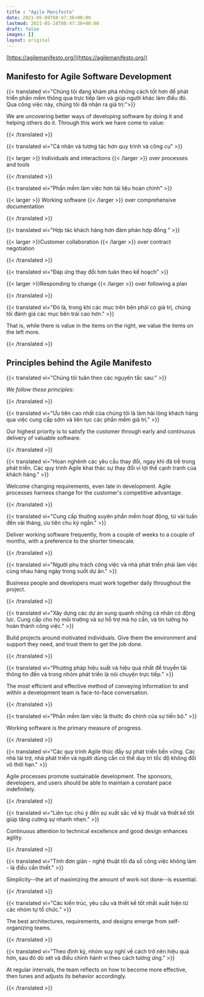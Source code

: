 ```yaml
---
title : "Agile Manifesto"
date: 2021-05-89T08:47:36+00:00
lastmod: 2021-05-28T08:47:36+00:00
draft: false
images: []
layout: original
---
```


[https://agilemanifesto.org/](https://agilemanifesto.org/)

## Manifesto for Agile Software Development

{{< translated vi="Chúng tôi đang khám phá những cách tốt hơn để phát triển phần mềm thông qua trực tiếp làm và giúp người khác làm điều đó. Qua công việc này, chúng tôi đã nhận ra giá trị:">}}

We are uncovering better ways of developing software by doing it and helping others do it. Through this work we have come to value:

{{< /translated >}}

{{< translated vi="Cá nhân và tương tác hơn quy trình và công cụ" >}}

{{< larger >}} Individuals and interactions {{< /larger >}} over processes and tools

{{< /translated >}}

{{< translated vi="Phần mềm làm việc hơn tài liệu hoàn chỉnh" >}}

{{< larger >}} Working software {{< /larger >}} over comprehensive documentation

{{< /translated >}}


{{< translated vi="Hợp tác khách hàng hơn đàm phán hợp đồng " >}}

{{< larger >}}Customer collaboration {{< /larger >}} over contract negotiation

{{< /translated >}}


{{< translated vi="Đáp ứng thay đổi hơn tuân theo kế hoạch" >}}

{{< larger >}}Responding to change {{< /larger >}} over following a plan

{{< /translated >}}


{{< translated vi="Đó là, trong khi các mục trên bên phải có giá trị, chúng tôi đánh giá các mục bên trái cao hơn." >}}

That is, while there is value in the items on the right, we value the items on the left more.

{{< /translated >}}


## Principles behind the Agile Manifesto


{{< translated vi="Chúng tôi tuân theo các nguyên tắc sau:" >}}

*We follow these principles:*

{{< /translated >}}


{{< translated vi="Ưu tiên cao nhất của chúng tôi là làm hài lòng khách hàng qua việc cung cấp sớm và liên tục các phần mềm giá trị." >}}

Our highest priority is to satisfy the customer through early and continuous delivery of valuable software.

{{< /translated >}}

{{< translated vi="Hoan nghênh các yêu cầu thay đổi, ngay khi đã trễ  trong phát triển. Các quy trình Agile khai thác sự thay đổi vì lợi thế cạnh tranh của khách hàng." >}}

Welcome changing requirements, even late in development. Agile processes harness change for the customer's competitive advantage.

{{< /translated >}}

{{< translated vi="Cung cấp thường xuyên phần mềm hoạt động, từ vài tuần đến vài tháng, ưu tiên chu kỳ ngắn." >}}

Deliver working software frequently, from a couple of weeks to a couple of months, with a preference to the shorter timescale.

{{< /translated >}}


{{< translated vi="Người phụ trách công việc và nhà phát triển phải làm việc cùng nhau hàng ngày trong suốt dự án." >}}

Business people and developers must work together daily throughout the project.

{{< /translated >}}

{{< translated vi="Xây dựng các dự án xung quanh những cá nhân có động lực. Cung cấp cho họ môi trường và sự hỗ trợ mà họ cần, và tin tưởng họ hoàn thành công việc." >}}

Build projects around motivated individuals. Give them the environment and support they need, and trust them to get the job done.

{{< /translated >}}

{{< translated vi="Phương pháp hiệu suất và hiệu quả nhất để truyền tải thông tin đến và trong nhóm phát triển là nói chuyện trực tiếp." >}}

The most efficient and effective method of conveying information to and within a development team is face-to-face conversation.

{{< /translated >}}


{{< translated vi="Phần mềm làm việc là thước đo chính của sự tiến bộ." >}}

Working software is the primary measure of progress.

{{< /translated >}}


{{< translated vi="Các quy trình Agile thúc đẩy sự phát triển bền vững. Các nhà tài trợ, nhà phát triển và người dùng cần có thể duy trì tốc độ không đổi vô thời hạn." >}}

Agile processes promote sustainable development. The sponsors, developers, and users should be able to maintain a constant pace indefinitely.

{{< /translated >}}


{{< translated vi="Liên tục chú ý đến sự xuất sắc về kỹ thuật và thiết kế tốt giúp tăng cường sự nhanh nhẹn." >}}

Continuous attention to technical excellence and good design enhances agility.

{{< /translated >}}


{{< translated vi="Tính đơn giản - nghệ thuật tối đa số  công việc không làm - là điều cần thiết." >}}

Simplicity--the art of maximizing the amount of work not done--is essential.

{{< /translated >}}


{{< translated vi="Các kiến ​​trúc, yêu cầu và thiết kế tốt nhất xuất hiện từ các nhóm tự tổ chức." >}}

The best architectures, requirements, and designs emerge from self-organizing teams.

{{< /translated >}}


{{< translated vi="Theo định kỳ, nhóm suy nghĩ về cách trở nên hiệu quả hơn, sau đó dò xét và điều chỉnh hành vi theo cách tương ứng." >}}

At regular intervals, the team reflects on how to become more effective, then tunes and adjusts its behavior accordingly.

{{< /translated >}}
